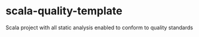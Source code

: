 # scala-quality-template
Scala project with all static analysis enabled to conform to quality standards
